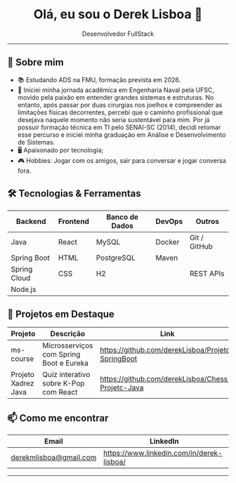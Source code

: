 <div align="center">
  <h1>Olá, eu sou o Derek Lisboa 👋</h1>
  <p>Desenvolvedor FullStack </p>
</div>

---

## 🚀 Sobre mim

- 📚 Estudando ADS na FMU, formação prevista em 2026.
- 🤵 Iniciei minha jornada acadêmica em Engenharia Naval pela UFSC, movido pela paixão em entender grandes sistemas e estruturas. No entanto, após passar por duas cirurgias nos joelhos e compreender as limitações físicas decorrentes, percebi que o caminho profissional que desejava naquele momento não seria sustentável para mim. Por já possuir formação técnica em TI pelo SENAI-SC (2014), decidi retomar esse percurso e iniciei minha graduação em Análise e Desenvolvimento de Sistemas.
- 🖥️ Apaixonado por tecnologia;
- 🎮 Hobbies: Jogar com os amigos, sair para conversar e jogar conversa fora.

## 🛠 Tecnologias & Ferramentas

| Backend           | Frontend      | Banco de Dados | DevOps        | Outros              |
|-------------------|---------------|----------------|---------------|---------------------|
| Java              | React         | MySQL          | Docker        | Git / GitHub        |
| Spring Boot       | HTML          | PostgreSQL     | Maven         |                     |
| Spring Cloud      | CSS           | H2             |               | REST APIs           |
| Node.js           |
## 📂 Projetos em Destaque

| Projeto                | Descrição                                    | Link                                               |
|------------------------|----------------------------------------------|----------------------------------------------------|
| ms-course              | Microsserviços com Spring Boot e Eureka      | https://github.com/derekLisboa/Projeto-SpringBoot  |
| Projeto Xadrez Java    | Quiz interativo sobre K-Pop com React        | https://github.com/derekLisboa/Chess-Projetc-Java  |

## 📫 Como me encontrar

| Email                        | LinkedIn                                   | 
|------------------------------|--------------------------------------------|
| derekmlisboa@gmail.com       | https://www.linkedin.com/in/derek-lisboa/  |

---
